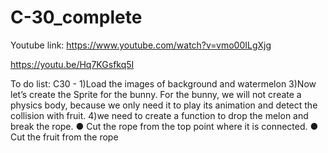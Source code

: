 # C-30_complete

Youtube link:
https://www.youtube.com/watch?v=vmo00ILgXjg

https://youtu.be/Hq7KGsfkq5I

To do list:
C30 - 
1)Load the images of background and watermelon
3)Now let’s create the Sprite for the bunny.
For the bunny, we will not create a physics body, because
we only need it to play its animation and detect the
collision with fruit.
4)we need to create a function to drop the melon and
break the rope.
● Cut the rope from the top point where it is
connected.
● Cut the fruit from the rope
